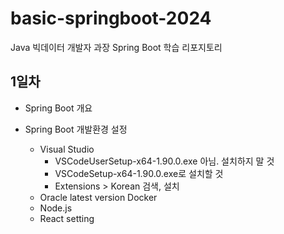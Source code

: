 # basic-springboot-2024
Java 빅데이터 개발자 과장 Spring Boot 학습 리포지토리

## 1일차
- Spring Boot 개요

- Spring Boot 개발환경 설정
  - Visual Studio 
    - VSCodeUserSetup-x64-1.90.0.exe 아님. 설치하지 말 것
    - VSCodeSetup-x64-1.90.0.exe로 설치할 것
    - Extensions > Korean 검색, 설치
  - Oracle latest version Docker
  - Node.js
  - React setting